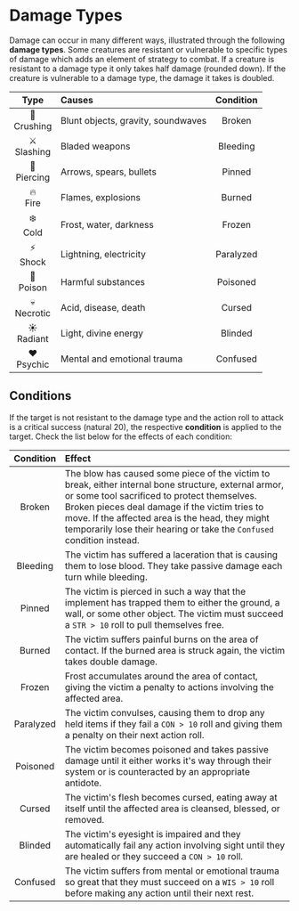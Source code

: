 # Damage Types
Damage can occur in many different ways, illustrated through the following **damage types**. Some creatures are resistant or vulnerable to specific types of damage which adds an element of strategy to combat. If a creature is resistant to a damage type it only takes half damage (rounded down). If the creature is vulnerable to a damage type, the damage it takes is doubled.

| Type | Causes | Condition |
|:---:|:--- |:---:|
| 👊<br/>Crushing | Blunt objects, gravity, soundwaves | Broken |
| ⚔️<br/>Slashing | Bladed weapons | Bleeding |
| 🏹<br/>Piercing | Arrows, spears, bullets | Pinned |
| 🔥<br/>Fire | Flames, explosions | Burned |
| ❄️<br/>Cold | Frost, water, darkness | Frozen |
| ⚡️<br/>Shock | Lightning, electricity | Paralyzed |
| 💉<br/>Poison | Harmful substances | Poisoned |
| 💀<br/>Necrotic | Acid, disease, death | Cursed |
| ☀️<br/>Radiant | Light, divine energy | Blinded |
| ♥️<br/>Psychic | Mental and emotional trauma | Confused |

## Conditions
If the target is not resistant to the damage type and the action roll to attack is a critical success (natural 20), the respective **condition** is applied to the target. Check the list below for the effects of each condition:

| Condition | Effect |
|:---:|:--- |
| Broken | The blow has caused some piece of the victim to break, either internal bone structure, external armor, or some tool sacrificed to protect themselves. Broken pieces deal damage if the victim tries to move. If the affected area is the head, they might temporarily lose their hearing or take the `Confused` condition instead. |
| Bleeding | The victim has suffered a laceration that is causing them to lose blood. They take passive damage each turn while bleeding. |
| Pinned | The victim is pierced in such a way that the implement has trapped them to either the ground, a wall, or some other object. The victim must succeed a `STR > 10` roll to pull themselves free. |
| Burned | The victim suffers painful burns on the area of contact. If the burned area is struck again, the victim takes double damage. |
| Frozen | Frost accumulates around the area of contact, giving the victim a penalty to actions involving the affected area. |
| Paralyzed | The victim convulses, causing them to drop any held items if they fail a `CON > 10` roll and giving them a penalty on their next action roll.  |
| Poisoned | The victim becomes poisoned and takes passive damage until it either works it's way through their system or is counteracted by an appropriate antidote. |
| Cursed | The victim's flesh becomes cursed, eating away at itself until the affected area is cleansed, blessed, or removed. |
| Blinded | The victim's eyesight is impaired and they automatically fail any action involving sight until they are healed or they succeed a `CON > 10` roll. |
| Confused | The victim suffers from mental or emotional trauma so great that they must succeed on a `WIS > 10` roll before making any action until their next rest. |
